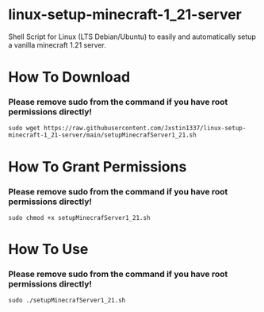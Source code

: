 # linux-setup-minecraft-1_21-server
Shell Script for Linux (LTS Debian/Ubuntu) to easily and automatically setup a vanilla minecraft 1.21 server.

# How To Download
### Please remove sudo from the command if you have root permissions directly!
```
sudo wget https://raw.githubusercontent.com/Jxstin1337/linux-setup-minecraft-1_21-server/main/setupMinecrafServer1_21.sh
```

# How To Grant Permissions
### Please remove sudo from the command if you have root permissions directly!
```
sudo chmod +x setupMinecrafServer1_21.sh
```

# How To Use
### Please remove sudo from the command if you have root permissions directly!
```
sudo ./setupMinecrafServer1_21.sh
```
